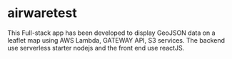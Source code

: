 # airwaretest
This Full-stack app has been developed to display GeoJSON data on a leaflet map using AWS Lambda, GATEWAY API, S3 services. The backend use serverless starter nodejs and the front end use reactJS.

